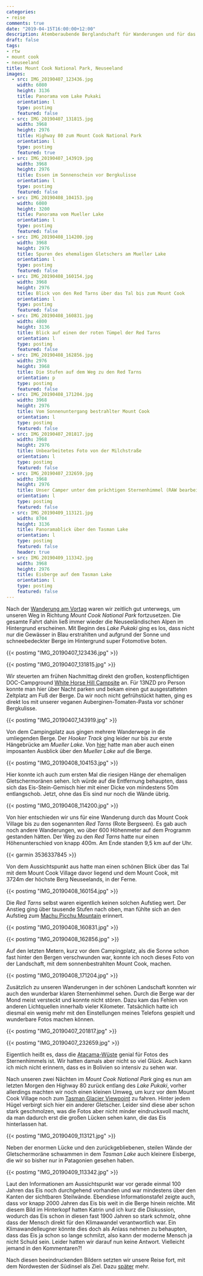 ```yaml
---
categories:
- reise
comments: true
date: "2019-04-15T16:00:00+12:00"
description: Atemberaubende Berglandschaft für Wanderungen und für das Beobachten des Sternenhimmels
draft: false
tags:
- rtw
- mount cook
- neuseeland
title: Mount Cook National Park, Neuseeland
images:
  - src: IMG_20190407_123436.jpg
    width: 6080
    height: 3136
    title: Panorama vom Lake Pukaki
    orientation: l
    type: postimg
    featured: false
  - src: IMG_20190407_131815.jpg
    width: 3968
    height: 2976
    title: Highway 80 zum Mount Cook National Park
    orientation: l
    type: postimg
    featured: true
  - src: IMG_20190407_143919.jpg
    width: 3968
    height: 2976
    title: Essen im Sonnenschein vor Bergkulisse
    orientation: l
    type: postimg
    featured: false
  - src: IMG_20190408_104153.jpg
    width: 6080
    height: 3200
    title: Panorama vom Mueller Lake
    orientation: l
    type: postimg
    featured: false
  - src: IMG_20190408_114200.jpg
    width: 3968
    height: 2976
    title: Spuren des ehemaligen Gletschers am Mueller Lake
    orientation: l
    type: postimg
    featured: false
  - src: IMG_20190408_160154.jpg
    width: 3968
    height: 2976
    title: Blick von den Red Tarns über das Tal bis zum Mount Cook
    orientation: l
    type: postimg
    featured: false
  - src: IMG_20190408_160831.jpg
    width: 4800
    height: 3136
    title: Blick auf einen der roten Tümpel der Red Tarns
    orientation: l
    type: postimg
    featured: false
  - src: IMG_20190408_162856.jpg
    width: 2976
    height: 3968
    title: Die Stufen auf dem Weg zu den Red Tarns
    orientation: p
    type: postimg
    featured: false
  - src: IMG_20190408_171204.jpg
    width: 3968
    height: 2976
    title: Vom Sonnenuntergang bestrahlter Mount Cook
    orientation: l
    type: postimg
    featured: false
  - src: IMG_20190407_201817.jpg
    width: 3968
    height: 2976
    title: Unbearbeitetes Foto von der Milchstraße
    orientation: l
    type: postimg
    featured: false
  - src: IMG_20190407_232659.jpg
    width: 3968
    height: 2976
    title: Unser Camper unter dem prächtigen Sternenhimmel (RAW bearbeitet mit Affinity Photo)
    orientation: l
    type: postimg
    featured: false
  - src: IMG_20190409_113121.jpg
    width: 8704
    height: 3136
    title: Panoramablick über den Tasman Lake
    orientation: l
    type: postimg
    featured: false
    header: true
  - src: IMG_20190409_113342.jpg
    width: 3968
    height: 2976
    title: Eisberge auf dem Tasman Lake
    orientation: l
    type: postimg
    featured: false
---
```


Nach der [Wanderung am Vortag](/post/rtw-wanaka-neuseeland/) waren wir zeitlich gut unterwegs, um unseren Weg in Richtung _Mount Cook National Park_ fortzusetzen. Die gesamte Fahrt dahin ließ immer wieder die Neuseeländischen Alpen im Hintergrund erscheinen. Mit Beginn des _Lake Pukaki_ ging es los, dass nicht nur die Gewässer in Blau erstrahlten und aufgrund der Sonne und schneebedeckter Berge im Hintergrund super Fotomotive boten.

{{< postimg "IMG_20190407_123436.jpg" >}}

{{< postimg "IMG_20190407_131815.jpg" >}}

Wir steuerten am frühen Nachmittag direkt den großen, kostenpflichtigen DOC-Campground [White Horse Hill Campsite](https://goo.gl/maps/VYwg8TN4bTo) an. Für 13NZD pro Person konnte man hier über Nacht parken und bekam einen gut ausgestatteten Zeltplatz am Fuß der Berge. Da wir noch nicht gefrühstückt hatten, ging es direkt los mit unserer veganen Auberginen-Tomaten-Pasta vor schöner Bergkulisse.

{{< postimg "IMG_20190407_143919.jpg" >}}

Von dem Campingplatz aus gingen mehrere Wanderwege in die umliegenden Berge. Der _Hooker Track_ ging leider nur bis zur erste Hängebrücke am _Mueller Lake_. Von [hier](https://goo.gl/maps/UptKcHeDPu82) hatte man aber auch einen imposanten Ausblick über den _Mueller Lake_ auf die Berge. 

{{< postimg "IMG_20190408_104153.jpg" >}}

Hier konnte ich auch zum ersten Mal die riesigen Hänge der ehemaligen Gletschermoränen sehen. Ich würde auf die Entfernung behaupten, dass sich das Eis-Stein-Gemisch hier mit einer Dicke von mindestens 50m entlangschob. Jetzt, ohne das Eis sind nur noch die Wände übrig.

{{< postimg "IMG_20190408_114200.jpg" >}}

Von hier entschieden wir uns für eine Wanderung durch das Mount Cook Village bis zu den sogenannten _Red Tarns_ (Rote Bergseen). Es gab auch noch andere Wanderungen, wo über 600 Höhenmeter auf dem Programm gestanden hätten. Der Weg zu den _Red Tarns_ hatte nur einen Höhenunterschied von knapp 400m. Am Ende standen 9,5 km auf der Uhr.

{{< garmin 3536337845 >}}

Von dem Aussichtspunkt aus hatte man einen schönen Blick über das Tal mit dem Mount Cook Village davor liegend und dem Mount Cook, mit 3724m der höchste Berg Neuseelands, in der Ferne.

{{< postimg "IMG_20190408_160154.jpg" >}}

Die _Red Tarns_ selbst waren eigentlich keinen solchen Aufstieg wert. Der Anstieg ging über tausende Stufen nach oben, man fühlte sich an den Aufstieg zum [Machu Picchu Mountain](/post/rtw-machu-picchu/) erinnert.

{{< postimg "IMG_20190408_160831.jpg" >}}

{{< postimg "IMG_20190408_162856.jpg" >}}

Auf den letzten Metern, kurz vor dem Campingplatz, als die Sonne schon fast hinter den Bergen verschwunden war, konnte ich noch dieses Foto von der Landschaft, mit dem sonnenbestrahlten Mount Cook, machen.

{{< postimg "IMG_20190408_171204.jpg" >}}

Zusätzlich zu unseren Wanderungen in der schönen Landschaft konnten wir auch den wunderbar klaren Sternenhimmel sehen. Durch die Berge war der Mond meist versteckt und konnte nicht stören. Dazu kam das Fehlen von anderen Lichtquellen innerhalb vieler Kilometer. Tatsächlich hatte ich diesmal ein wenig mehr mit den Einstellungen meines Telefons gespielt und wunderbare Fotos machen können.

{{< postimg "IMG_20190407_201817.jpg" >}}

{{< postimg "IMG_20190407_232659.jpg" >}}

Eigentlich heißt es, dass die [Atacama-Wüste](/post/rtw-san-pedro-de-atacama/) genial für Fotos des Sternenhimmels ist. Wir hatten damals aber nicht so viel Glück. Auch kann ich mich nicht erinnern, dass es in Bolivien so intensiv zu sehen war.

Nach unseren zwei Nächten im _Mount Cook National Park_ ging es nun am letzten Morgen den Highway 80 zurück entlang des _Lake Pukaki_, vorher allerdings machten wir noch einen kleinen Umweg, um kurz vor dem Mount Cook Village noch zum [Tasman Glacier Viewpoint](https://goo.gl/maps/ZzTdFZQdVYC2) zu fahren. Hinter jedem Hügel verbirgt sich hier ein anderer Gletscher. Leider sind diese aber schon stark geschmolzen, was die Fotos aber nicht minder eindrucksvoll macht, da man dadurch erst die großen Lücken sehen kann, die das Eis hinterlassen hat. 

{{< postimg "IMG_20190409_113121.jpg" >}}

Neben der enormen Lücke und den zurückgebliebenen, steilen Wände der Gletschermoräne schwammen in dem _Tasman Lake_ auch kleinere Eisberge, die wir so bisher nur in Patagonien gesehen haben.

{{< postimg "IMG_20190409_113342.jpg" >}}

Laut den Informationen am Aussichtspunkt war vor gerade einmal 100 Jahren das Eis noch durchgehend vorhanden und war mindestens über den Kanten der sichtbaren Steilwände. Ebendiese Informationstafel zeigte auch, dass vor knapp 2000 Jahren das Eis bis weit in die Berge hinein reichte. Mit diesem Bild im Hinterkopf hatten Katrin und ich kurz die Diskussion, wodurch das Eis schon in diesen fast 1900 Jahren so stark schmolz, ohne dass der Mensch direkt für den Klimawandel verantwortlich war. Ein Klimawandelleugner könnte dies doch als Anlass nehmen zu behaupten, dass das Eis ja schon so lange schmilzt, also kann der moderne Mensch ja nicht Schuld sein. Leider hatten wir darauf nun keine Antwort. Vielleicht jemand in den Kommentaren?!

Nach diesen beeindruckenden Bildern setzten wir unsere Reise fort, mit dem Nordwesten der Südinsel als Ziel. Dazu [später](/post/rtw-in-den-nordwesten/) mehr.